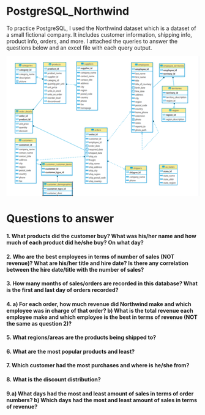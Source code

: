 # PostgreSQL_Northwind
To practice PostgreSQL, I used the Northwind dataset which is a dataset of a small fictional company. It includes customer information, shipping info, product info, orders, and more. I attached the queries to answer the questions below and an excel file with each query output. 


<p align="center">
  <img width="800" src="northwind_schematic.PNG">
</p>


# Questions to answer 
#### 1. What products did the customer buy? What was his/her name and how much of each product did he/she buy? On what day? 


#### 2. Who are the best employees in terms of number of sales (NOT revenue)? What are his/her title and hire date? Is there any correlation between the hire date/title with the number of sales? 


#### 3. How many months of sales/orders are recorded in this database? What is the first and last day of orders recorded? 


#### 4. a) For each order, how much revenue did Northwind make and which employee was in charge of that order? b) What is the total revenue each employee make and which employee is the best in terms of revenue (NOT the same as question 2)? 


#### 5. What regions/areas are the products being shipped to? 


#### 6. What are the most popular products and least? 


#### 7. Which customer had the most purchases and where is he/she from? 


#### 8. What is the discount distribution?


#### 9.a) What days had the most and least amount of sales in terms of order numbers? b) Which days had the most and least amount of sales in terms of revenue? 


   
